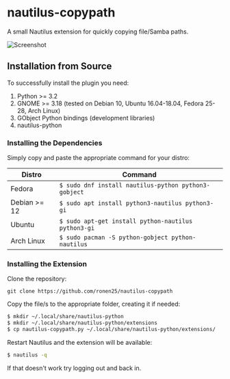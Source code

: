 # nautilus-copypath
A small Nautilus extension for quickly copying file/Samba paths.

![Screenshot](https://github.com/ronen25/nautilus-copypath/blob/master/screenshots/screenshot.png)

## Installation from Source
To successfully install the plugin you need:
1. Python >= 3.2
2. GNOME >= 3.18 (tested on Debian 10, Ubuntu 16.04-18.04, Fedora 25-28, Arch Linux)
3. GObject Python bindings (development libraries)
4. nautilus-python

### Installing the Dependencies
Simply copy and paste the appropriate command for your distro:

| Distro | Command|
|--------|--------|
| Fedora | ``` $ sudo dnf install nautilus-python python3-gobject ``` |
| Debian >= 12 | ``` $ sudo apt install python3-nautilus python3-gi ``` |
| Ubuntu | ``` $ sudo apt-get install python-nautilus python3-gi ``` |
| Arch Linux | ``` $ sudo pacman -S python-gobject python-nautilus ``` |

### Installing the Extension
Clone the repository:
```
git clone https://github.com/ronen25/nautilus-copypath
```

Copy the file/s to the appropriate folder, creating it if needed:
```bash
$ mkdir ~/.local/share/nautilus-python
$ mkdir ~/.local/share/nautilus-python/extensions
$ cp nautilus-copypath.py ~/.local/share/nautilus-python/extensions/
```

Restart Nautilus and the extension will be available:
```bash
$ nautilus -q
```

If that doesn't work try logging out and back in. 
